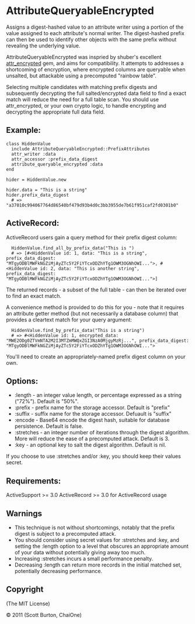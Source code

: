 AttributeQueryableEncrypted
===========================
Assigns a digest-hashed value to an attribute writer using a portion of the value assigned to each attribute's normal writer. The digest-hashed prefix can then be used to identify other objects with the same prefix without revealing the underlying value.

AttributeQueryableEncrypted was inspried by shuber's excellent [attr_encrypted](https://github.com/shuber/attr_encrypted) gem, and aims for compatibility. It attempts to addresses a shortcoming of encryption, where encrypted columns are queryable when unsalted, but attackable using a precomputed "rainbow table".

Selecting multiple candidates with matching prefix digests and subsequently decrypting the full salted/encrypted data field to find a exact match will reduce the need for a full table scan. You should use attr_encrypted, or your own crypto logic, to handle encrypting and decrypting the appropriate full data field.

Example:
--------
    class HiddenValue                                                              
      include AttributeQueryableEncrypted::PrefixAttributes                        
      attr_writer :data                                                            
      attr_accessor :prefix_data_digest                                            
      attribute_queryable_encrypted :data                                          
    end                                                                            
                                                                                 
    hider = HiddenValue.new                                                        
                                                                                 
    hider.data = "This is a string"                                                
    hider.prefix_data_digest                                                       
      # => "a37010c994067764d86540bf479d93b4d0c3bb3955de7b61f951caf2fd0301b0"      


ActiveRecord:
-------------
ActiveRecord users gain a query method for their prefix digest column:

      HiddenValue.find_all_by_prefix_data("This is ")
      # => [#<HiddenValue id: 1, data: "This is a string", prefix_data_digest: "MTgyODBlMWFkNGZiMjAyZTc5Y2FiYTcxODZhYTg1OWM3OGNhOWI...">, #<HiddenValue id: 2, data: "This is another string", prefix_data_digest: "MTgyODBlMWFkNGZiMjAyZTc5Y2FiYTcxODZhYTg1OWM3OGNhOWI...">]

The returned records - a subset of the full table - can then be iterated over to find an exact match.

A convenience method is provided to do this for you - note that it requires an attribute getter method (but not necessarily a database column) that provides a cleartext match for your query argument:

      HiddenValue.find_by_prefix_data("This is a string")
      # => #<HiddenValue id: 1, encrypted_data: "MWE2ODg0ZTVmNTA2M2I3MTZmMWQxZGI3NzA0MjgyMzRj...", prefix_data_digest: "MTgyODBlMWFkNGZiMjAyZTc5Y2FiYTcxODZhYTg1OWM3OGNhOWI...">

You'll need to create an appropriately-named prefix digest column on your own.


Options:
--------
* :length     - an integer value length, or percentage expressed as a string ("72%"). Default is "50%".
* :prefix     - prefix name for the storage accessor. Default is "prefix"
* :suffix     - suffix name for the storage accessor. Defuault is "suffix"
* :encode     - Base64 encode the digest hash, suitable for database persistence. Default is false.
* :stretches  - an integer number of iterations through the digest algorithm. More will reduce the ease of a precomputed attack. Default is 3.
* :key        - an optional key to salt the digest algorithm. Default is nil.

If you choose to use :stretches and/or :key, you should keep their values secret.

Requirements:
-------------
ActiveSupport >= 3.0
ActiveRecord >= 3.0 for ActiveRecord usage

Warnings
--------
* This technique is not without shortcomings, notably that the prefix digest is subject to a precomputed attack. 
* You should consider using secret values for :stretches and :key, and setting the :length option to a level that obscures an appropriate amount of your data without potentially giving away too much.
* Increasing :stretches incurs a small performance penalty.
* Decreasing :length can return more records in the initial matched set, potentially decreasing performance.

Copyright
---------
(The MIT License)

&copy; 2011 (Scott Burton, ChaiOne)